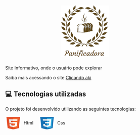 <h1 align="center">
    <img alt="Logo" src="https://github.com/Stanley-Felix-Bergamo/Panificadora/blob/master/Assets/imgs/Logo/Logo-removebg-preview.png" width="150px" />
</h1>

<p>Site Informativo, onde o usuário pode explorar</p>
<p>Saiba mais acessando o site <a href="https://stanley-felix-bergamo.github.io/Panificadora/">Clicando aki</a></p> 

<h2>💻 Tecnologias utilizadas</h2>
O projeto foi desenvolvido utilizando as seguintes tecnologias:
<br/><br/>
<div style="display: inline_block">
  <img align="center" alt="HTML" height="40" width="50" src="https://raw.githubusercontent.com/devicons/devicon/master/icons/html5/html5-original.svg">&nbsp; Html&emsp; 
  <img align="center" alt="CSS" height="40" width="50" src="https://raw.githubusercontent.com/devicons/devicon/master/icons/css3/css3-original.svg">&nbsp; Css&emsp; 
</div> 
